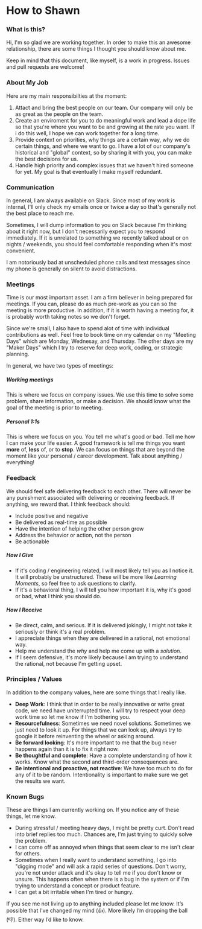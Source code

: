 # How to Shawn

### What is this?
Hi, I'm so glad we are working together. In order to make this an awesome
relationship, there are some things I thought you should know about me.

Keep in mind that this document, like myself, is a work in progress. Issues and
pull requests are welcome!

### About My Job
Here are my main responsibilties at the moment:
1. Attact and bring the best people on our team. Our company will only be as great as the people on the team. 
2. Create an enviroment for you to do meaningful work and lead a dope life
   so that you're where you want to be and growing at the rate you want. 
   If i do this well, I hope we can work together for a long time.
3. Provide context on priorities, why things are a certain way, why we do certain things, and where we want to go.
   I have a lot of our company's historical and "global" context, so by sharing it with you, you can make the best 
   decisions for us. 
4. Handle high priority and complex issues that we haven't hired someone for yet. My goal is that eventually
   I make myself redundant. 


### Communication
In general, I am always available on Slack. Since most of my work is internal, I'll
only check my emails once or twice a day so that's generally not the best place to reach me. 

Sometimes, I will dump information to you on Slack because I'm thinking about it right
now, but I don't necessarily expect you to respond immediately.
If it is unrelated to something we recently talked about or on nights / weekends,
you should feel comfortable responding when it's most convenient.

I am notoriously bad at unscheduled phone calls and text messages since my phone is
generally on silent to avoid distractions.

### Meetings
Time is our most important asset. I am a firm believer in being prepared for meetings. 
If you can, please do as much pre-work as you can so the meeting is more productive. 
In addition, if it is worth having a meeting for, it is probably worth taking notes so we don't forget.

Since we're small, I also have to spend alot of time with individual contributions as well.
Feel free to book time on my calendar on my "Meeting Days" which are 
Monday, Wednesay, and Thursday. The other days are my "Maker Days" which I try to
reserve for deep work, coding, or strategic planning. 

In general, we have two types of meetings:
##### Working meetings
This is where we focus on company issues. We use this time to solve some problem, share information, or make a
decision. We should know what the goal of the meeting is prior to meeting.
##### Personal 1:1s
This is where we focus on you. You tell me what's good or bad. Tell me how I
can make your life easier. A good framework is tell me things you want **more** of,
**less** of, or to **stop**. We can focus on things that are beyond the moment like
your personal / career development. Talk about anything / everything!

### Feedback
We should feel safe delivering feedback to each other. There will never be any punishment 
associated with delivering or receiving feedback. If anything, we reward that.
I think feedback should:
- Include positive and negative
- Be delivered as real-time as possible
- Have the intention of helping the other person grow
- Address the behavior or action, not the person
- Be actionable
##### How I Give
- If it's coding / engineering related, I will most likely tell you as I notice it.
It will probably be unstructured. These will be more like *Learning Moments*,
so feel free to ask questions to clarify.
- If it's a behavioral thing, I will tell you how important it is, why it's
good or bad, what I think you should do.
##### How I Receive
- Be direct, calm, and serious. If it is delivered jokingly, I might not take it
seriously or think it's a real problem.
- I appreciate things when they are delivered in a rational, not emotional way.
- Help me understand the *why* and help me come up with a *solution*.
- If I seem defensive, it's more likely because I am trying to understand the rational,
not because I'm getting upset.

### Principles / Values
In addition to the company values, here are some things that I really like.
- **Deep Work**: I think that in order to be really innovative or write great
code, we need have uniterrupted time. I will try to respect your deep work time
so let me know if I'm bothering you.
- **Resourcefulness**: Sometimes we need novel solutions.
Sometimes we just need to look it up. For things that we can look up, always
try to google it before reinventing the wheel or asking around.
- **Be forward looking**: It's more important to me that the bug never happens
again than it is to fix it right now.
- **Be thoughtful and complete**: Have a complete understanding of how it works.
Know what the second and third-order consequences are.
- **Be intentional and proactive, not reactive**: We have too much to do for any of it to be random.
Intentionality is important to make sure we get the results we want.

### Known Bugs
These are things I am currently working on. If you notice any of these things, let me know.
- During stressful / meeting heavy days, I might be pretty curt. Don't read into brief replies too much.
  Chances are, I'm just trying to quickly solve the problem.
- I can come off as annoyed when things that seem clear to me isn't clear for others. 
- Sometimes when I really want to understand something, I go into "digging mode" and will ask a rapid series of questions. 
  Don't worry, you're not under attack and it's okay to tell me if you don't know or unsure. This happens often 
  when there is a bug in the system or if I'm trying to understand a concept or product feature. 
- I can get a bit irritable when I'm tired or hungry. 

If you see me not living up to anything included please let me know.
It’s possible that I’ve changed my mind (👍). More likely I’m dropping the ball (👎).
Either way I’d like to know.



